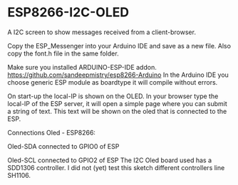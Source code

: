 # ESP8266-I2C-OLED
A I2C screen to show messages received from a client-browser.

Copy the ESP_Messenger into your Arduino IDE and save as a new file.
Also copy the font.h file in the same folder.

Make sure you installed ARDUINO-ESP-IDE addon. https://github.com/sandeepmistry/esp8266-Arduino
In the Arduino IDE you choose generic ESP module as boardtype it will compile without errors.

On start-up the local-IP is shown on the OLED.
In your browser type the local-IP of the ESP server, it will open a simple page where you can submit a string of text.
This text will be shown on the oled that is connected to the ESP.

Connections Oled - ESP8266:

Oled-SDA connected to GPIO0 of ESP

Oled-SCL connected to GPIO2 of ESP
The I2C Oled board used has a SDD1306 controller. I did not (yet) test this sketch different controllers line SH1106.

